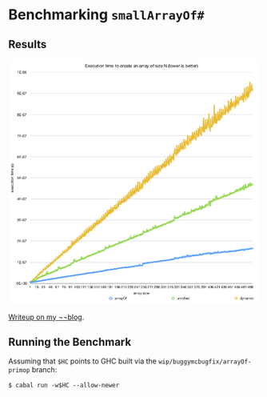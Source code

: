 # Benchmarking `smallArrayOf#`

## Results

![A visualisation of output.csv](arrayOf-benchmark.png)

[Writeup on my ¬¬blog](https://github.com/buggymcbugfix/not-not-a-blog/blob/master/2020-08-17-array.md).

## Running the Benchmark

Assuming that `$HC` points to GHC built via the `wip/buggymcbugfix/arrayOf-primop` branch:

    $ cabal run -w$HC --allow-newer

